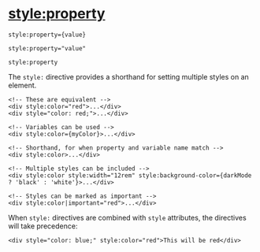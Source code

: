 # [style:property](https://svelte.dev/docs/element-directives#style-property)
```sveltehtml
style:property={value}

style:property="value"

style:property
```
The `style:` directive provides a shorthand for setting multiple styles on an element.
```sveltehtml
<!-- These are equivalent -->
<div style:color="red">...</div>
<div style="color: red;">...</div>

<!-- Variables can be used -->
<div style:color={myColor}>...</div>

<!-- Shorthand, for when property and variable name match -->
<div style:color>...</div>

<!-- Multiple styles can be included -->
<div style:color style:width="12rem" style:background-color={darkMode ? 'black' : 'white'}>...</div>

<!-- Styles can be marked as important -->
<div style:color|important="red">...</div>
```
When `style:` directives are combined with `style` attributes, the directives will take precedence:
```sveltehtml
<div style="color: blue;" style:color="red">This will be red</div>
```
